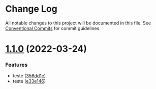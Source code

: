 # Change Log

All notable changes to this project will be documented in this file.
See [Conventional Commits](https://conventionalcommits.org) for commit guidelines.

# [1.1.0](https://github.com/MarceloNFilho/react-component-package-mk/compare/v1.0.0...v1.1.0) (2022-03-24)


### Features

* teste ([356dd1e](https://github.com/MarceloNFilho/react-component-package-mk/commit/356dd1efcb03215f96ccf1c18de9eee70664523c))
* teste ([e33e146](https://github.com/MarceloNFilho/react-component-package-mk/commit/e33e146db8a78616743658a80ead0f0980f33588))
